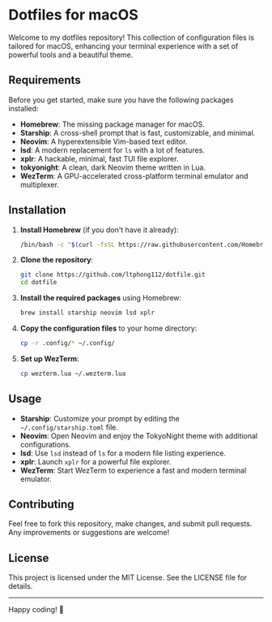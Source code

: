 # Dotfiles for macOS

Welcome to my dotfiles repository! This collection of configuration files is tailored for macOS, enhancing your terminal experience with a set of powerful tools and a beautiful theme.

## Requirements

Before you get started, make sure you have the following packages installed:

- **Homebrew**: The missing package manager for macOS.
- **Starship**: A cross-shell prompt that is fast, customizable, and minimal.
- **Neovim**: A hyperextensible Vim-based text editor.
- **lsd**: A modern replacement for `ls` with a lot of features.
- **xplr**: A hackable, minimal, fast TUI file explorer.
- **tokyonight**: A clean, dark Neovim theme written in Lua.
- **WezTerm**: A GPU-accelerated cross-platform terminal emulator and multiplexer.

## Installation

1. **Install Homebrew** (if you don't have it already):
    ```sh
    /bin/bash -c "$(curl -fsSL https://raw.githubusercontent.com/Homebrew/install/HEAD/install.sh)"
    ```

2. **Clone the repository**:
    ```sh
    git clone https://github.com/ltphong112/dotfile.git
    cd dotfile
    ```

3. **Install the required packages** using Homebrew:
    ```sh
    brew install starship neovim lsd xplr
    ```

4. **Copy the configuration files** to your home directory:
    ```sh
    cp -r .config/* ~/.config/
    ```

5. **Set up WezTerm**:
    ```sh
    cp wezterm.lua ~/.wezterm.lua
    ```

## Usage

- **Starship**: Customize your prompt by editing the `~/.config/starship.toml` file.
- **Neovim**: Open Neovim and enjoy the TokyoNight theme with additional configurations.
- **lsd**: Use `lsd` instead of `ls` for a modern file listing experience.
- **xplr**: Launch `xplr` for a powerful file explorer.
- **WezTerm**: Start WezTerm to experience a fast and modern terminal emulator.

## Contributing

Feel free to fork this repository, make changes, and submit pull requests. Any improvements or suggestions are welcome!

## License

This project is licensed under the MIT License. See the LICENSE file for details.

---

Happy coding! 🚀

